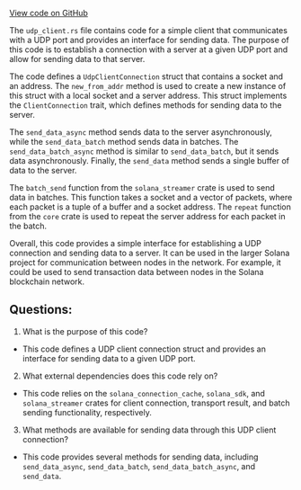 [View code on GitHub](https://github.com/solana-labs/solana/blob/master/udp-client/src/udp_client.rs)

The `udp_client.rs` file contains code for a simple client that communicates with a UDP port and provides an interface for sending data. The purpose of this code is to establish a connection with a server at a given UDP port and allow for sending data to that server.

The code defines a `UdpClientConnection` struct that contains a socket and an address. The `new_from_addr` method is used to create a new instance of this struct with a local socket and a server address. This struct implements the `ClientConnection` trait, which defines methods for sending data to the server.

The `send_data_async` method sends data to the server asynchronously, while the `send_data_batch` method sends data in batches. The `send_data_batch_async` method is similar to `send_data_batch`, but it sends data asynchronously. Finally, the `send_data` method sends a single buffer of data to the server.

The `batch_send` function from the `solana_streamer` crate is used to send data in batches. This function takes a socket and a vector of packets, where each packet is a tuple of a buffer and a socket address. The `repeat` function from the `core` crate is used to repeat the server address for each packet in the batch.

Overall, this code provides a simple interface for establishing a UDP connection and sending data to a server. It can be used in the larger Solana project for communication between nodes in the network. For example, it could be used to send transaction data between nodes in the Solana blockchain network.
## Questions: 
 1. What is the purpose of this code?
- This code defines a UDP client connection struct and provides an interface for sending data to a given UDP port.

2. What external dependencies does this code rely on?
- This code relies on the `solana_connection_cache`, `solana_sdk`, and `solana_streamer` crates for client connection, transport result, and batch sending functionality, respectively.

3. What methods are available for sending data through this UDP client connection?
- This code provides several methods for sending data, including `send_data_async`, `send_data_batch`, `send_data_batch_async`, and `send_data`.